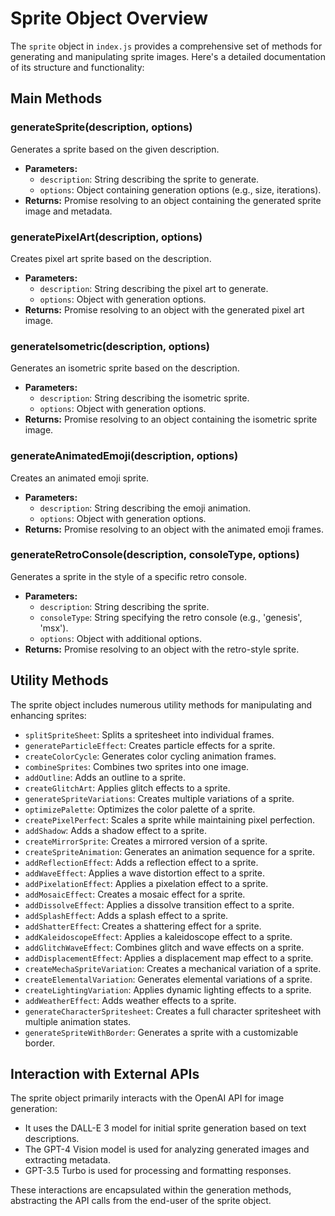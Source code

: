 # Sprite Object Overview

The `sprite` object in `index.js` provides a comprehensive set of methods for generating and manipulating sprite images. Here's a detailed documentation of its structure and functionality:

## Main Methods

### generateSprite(description, options)

Generates a sprite based on the given description.

- **Parameters:**
  - `description`: String describing the sprite to generate.
  - `options`: Object containing generation options (e.g., size, iterations).
- **Returns:** Promise resolving to an object containing the generated sprite image and metadata.

### generatePixelArt(description, options)

Creates pixel art sprite based on the description.

- **Parameters:**
  - `description`: String describing the pixel art to generate.
  - `options`: Object with generation options.
- **Returns:** Promise resolving to an object with the generated pixel art image.

### generateIsometric(description, options)

Generates an isometric sprite based on the description.

- **Parameters:**
  - `description`: String describing the isometric sprite.
  - `options`: Object with generation options.
- **Returns:** Promise resolving to an object containing the isometric sprite image.

### generateAnimatedEmoji(description, options)

Creates an animated emoji sprite.

- **Parameters:**
  - `description`: String describing the emoji animation.
  - `options`: Object with generation options.
- **Returns:** Promise resolving to an object with the animated emoji frames.

### generateRetroConsole(description, consoleType, options)

Generates a sprite in the style of a specific retro console.

- **Parameters:**
  - `description`: String describing the sprite.
  - `consoleType`: String specifying the retro console (e.g., 'genesis', 'msx').
  - `options`: Object with additional options.
- **Returns:** Promise resolving to an object with the retro-style sprite.

## Utility Methods

The sprite object includes numerous utility methods for manipulating and enhancing sprites:

- `splitSpriteSheet`: Splits a spritesheet into individual frames.
- `generateParticleEffect`: Creates particle effects for a sprite.
- `createColorCycle`: Generates color cycling animation frames.
- `combineSprites`: Combines two sprites into one image.
- `addOutline`: Adds an outline to a sprite.
- `createGlitchArt`: Applies glitch effects to a sprite.
- `generateSpriteVariations`: Creates multiple variations of a sprite.
- `optimizePalette`: Optimizes the color palette of a sprite.
- `createPixelPerfect`: Scales a sprite while maintaining pixel perfection.
- `addShadow`: Adds a shadow effect to a sprite.
- `createMirrorSprite`: Creates a mirrored version of a sprite.
- `createSpriteAnimation`: Generates an animation sequence for a sprite.
- `addReflectionEffect`: Adds a reflection effect to a sprite.
- `addWaveEffect`: Applies a wave distortion effect to a sprite.
- `addPixelationEffect`: Applies a pixelation effect to a sprite.
- `addMosaicEffect`: Creates a mosaic effect for a sprite.
- `addDissolveEffect`: Applies a dissolve transition effect to a sprite.
- `addSplashEffect`: Adds a splash effect to a sprite.
- `addShatterEffect`: Creates a shattering effect for a sprite.
- `addKaleidoscopeEffect`: Applies a kaleidoscope effect to a sprite.
- `addGlitchWaveEffect`: Combines glitch and wave effects on a sprite.
- `addDisplacementEffect`: Applies a displacement map effect to a sprite.
- `createMechaSpriteVariation`: Creates a mechanical variation of a sprite.
- `createElementalVariation`: Generates elemental variations of a sprite.
- `createLightingVariation`: Applies dynamic lighting effects to a sprite.
- `addWeatherEffect`: Adds weather effects to a sprite.
- `generateCharacterSpritesheet`: Creates a full character spritesheet with multiple animation states.
- `generateSpriteWithBorder`: Generates a sprite with a customizable border.

## Interaction with External APIs

The sprite object primarily interacts with the OpenAI API for image generation:

- It uses the DALL-E 3 model for initial sprite generation based on text descriptions.
- The GPT-4 Vision model is used for analyzing generated images and extracting metadata.
- GPT-3.5 Turbo is used for processing and formatting responses.

These interactions are encapsulated within the generation methods, abstracting the API calls from the end-user of the sprite object.